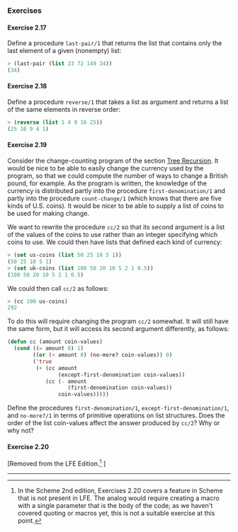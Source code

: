 ### Exercises

#### Exercise 2.17

Define a procedure ``last-pair/1`` that returns the list that contains only the last element of a given (nonempty) list:

```lisp
> (last-pair (list 23 72 149 34))
(34)
```

#### Exercise 2.18

Define a procedure ``reverse/1`` that takes a list as argument and returns a list of the same elements in reverse order:

```lisp
> (reverse (list 1 4 9 16 25))
(25 16 9 4 1)
```

#### Exercise 2.19

Consider the change-counting program of the section [Tree Recursion](). It would be nice to be able to easily change the currency used by the program, so that we could compute the number of ways to change a British pound, for example. As the program is written, the knowledge of the currency is distributed partly into the procedure ``first-denomination/1`` and partly into the procedure ``count-change/1`` (which knows that there are five kinds of U.S. coins). It would be nicer to be able to supply a list of coins to be used for making change.

We want to rewrite the procedure ``cc/2`` so that its second argument is a list of the values of the coins to use rather than an integer specifying which coins to use. We could then have lists that defined each kind of currency:

```lisp
> (set us-coins (list 50 25 10 5 1))
(50 25 10 5 1)
> (set uk-coins (list 100 50 20 10 5 2 1 0.5))
(100 50 20 10 5 2 1 0.5)
```
We could then call ``cc/2`` as follows:

```lisp
> (cc 100 us-coins)
292
```

To do this will require changing the program ``cc/2`` somewhat. It will still have the same form, but it will access its second argument differently, as follows:

```lisp
(defun cc (amount coin-values)
  (cond ((= amount 0) 1)
        ((or (< amount 0) (no-more? coin-values)) 0)
        ('true
         (+ (cc amount
                (except-first-denomination coin-values))
            (cc (- amount
                   (first-denomination coin-values))
                coin-values)))))
```
                
Define the procedures ``first-denomination/1``, ``except-first-denomination/1``, and ``no-more?/1`` in terms of primitive operations on list structures. Does the order of the list coin-values affect the answer produced by ``cc/2``? Why or why not?

#### Exercise 2.20

[Removed from the LFE Edition.[^1] ]

----

[^1]: In the Scheme 2nd edition, Exercises 2.20  covers a feature in Scheme that is not present in LFE. The analog would require creating a macro with a single parameter that is the body of the code; as we haven't covered quoting or macros yet, this is not a suitable exercise at this point.
